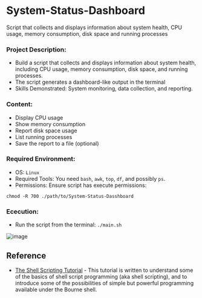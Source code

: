 # System-Status-Dashboard
Script that collects and displays information about system health, CPU usage, memory consumption, disk space and running processes

### Project Description: 

- Build a script that collects and displays information about system health, including CPU usage, memory consumption, disk space, and running processes.
- The script generates a dashboard-like output in the terminal
- Skills Demonstrated: System monitoring, data collection, and reporting.

### Content:

- Display CPU usage
- Show memory consumption
- Report disk space usage
- List running processes
- Save the report to a file (optional)

### Required Environment:

- OS: `Linux`
- Required Tools: You need `bash`, `awk`, `top`, `df`, and possibly `ps`.
- Permissions: Ensure script has execute permissions:

```
chmod -R 700 ./path/to/System-Status-Dasshboard
```

### Ececution:

- Run the script from the terminal: `./main.sh`

![image](https://github.com/afa-farkhod/System-Status-Dashboard/assets/145099876/e48c9e00-17b7-4fe6-b6d1-cb44b70d87c2)


## Reference

- [The Shell Scripting Tutorial](https://www.shellscript.sh/) - This tutorial is written to understand some of the basics of shell script programming (aka shell scripting), and to introduce some of the possibilities of simple but powerful programming available under the Bourne shell.
